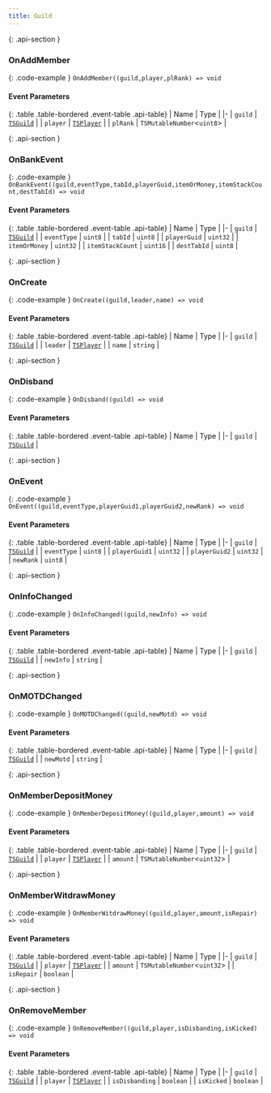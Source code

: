 ```yaml
---
title: Guild
---
```







{: .api-section }
### OnAddMember




{: .code-example }
`OnAddMember((guild,player,plRank) => void`
#### Event Parameters

{: .table .table-bordered .event-table .api-table}
| Name | Type |
|-
| `guild` | [`TSGuild`](../classes/TSGuild) |
| `player` | [`TSPlayer`](../classes/TSPlayer) |
| `plRank` | `TSMutableNumber`<`uint8`\> |

{: .api-section }
### OnBankEvent




{: .code-example }
`OnBankEvent((guild,eventType,tabId,playerGuid,itemOrMoney,itemStackCount,destTabId) => void`
#### Event Parameters

{: .table .table-bordered .event-table .api-table}
| Name | Type |
|-
| `guild` | [`TSGuild`](../classes/TSGuild) |
| `eventType` | `uint8` |
| `tabId` | `uint8` |
| `playerGuid` | `uint32` |
| `itemOrMoney` | `uint32` |
| `itemStackCount` | `uint16` |
| `destTabId` | `uint8` |

{: .api-section }
### OnCreate




{: .code-example }
`OnCreate((guild,leader,name) => void`
#### Event Parameters

{: .table .table-bordered .event-table .api-table}
| Name | Type |
|-
| `guild` | [`TSGuild`](../classes/TSGuild) |
| `leader` | [`TSPlayer`](../classes/TSPlayer) |
| `name` | `string` |

{: .api-section }
### OnDisband




{: .code-example }
`OnDisband((guild) => void`
#### Event Parameters

{: .table .table-bordered .event-table .api-table}
| Name | Type |
|-
| `guild` | [`TSGuild`](../classes/TSGuild) |

{: .api-section }
### OnEvent




{: .code-example }
`OnEvent((guild,eventType,playerGuid1,playerGuid2,newRank) => void`
#### Event Parameters

{: .table .table-bordered .event-table .api-table}
| Name | Type |
|-
| `guild` | [`TSGuild`](../classes/TSGuild) |
| `eventType` | `uint8` |
| `playerGuid1` | `uint32` |
| `playerGuid2` | `uint32` |
| `newRank` | `uint8` |

{: .api-section }
### OnInfoChanged




{: .code-example }
`OnInfoChanged((guild,newInfo) => void`
#### Event Parameters

{: .table .table-bordered .event-table .api-table}
| Name | Type |
|-
| `guild` | [`TSGuild`](../classes/TSGuild) |
| `newInfo` | `string` |

{: .api-section }
### OnMOTDChanged




{: .code-example }
`OnMOTDChanged((guild,newMotd) => void`
#### Event Parameters

{: .table .table-bordered .event-table .api-table}
| Name | Type |
|-
| `guild` | [`TSGuild`](../classes/TSGuild) |
| `newMotd` | `string` |

{: .api-section }
### OnMemberDepositMoney




{: .code-example }
`OnMemberDepositMoney((guild,player,amount) => void`
#### Event Parameters

{: .table .table-bordered .event-table .api-table}
| Name | Type |
|-
| `guild` | [`TSGuild`](../classes/TSGuild) |
| `player` | [`TSPlayer`](../classes/TSPlayer) |
| `amount` | `TSMutableNumber`<`uint32`\> |

{: .api-section }
### OnMemberWitdrawMoney




{: .code-example }
`OnMemberWitdrawMoney((guild,player,amount,isRepair) => void`
#### Event Parameters

{: .table .table-bordered .event-table .api-table}
| Name | Type |
|-
| `guild` | [`TSGuild`](../classes/TSGuild) |
| `player` | [`TSPlayer`](../classes/TSPlayer) |
| `amount` | `TSMutableNumber`<`uint32`\> |
| `isRepair` | `boolean` |

{: .api-section }
### OnRemoveMember




{: .code-example }
`OnRemoveMember((guild,player,isDisbanding,isKicked) => void`
#### Event Parameters

{: .table .table-bordered .event-table .api-table}
| Name | Type |
|-
| `guild` | [`TSGuild`](../classes/TSGuild) |
| `player` | [`TSPlayer`](../classes/TSPlayer) |
| `isDisbanding` | `boolean` |
| `isKicked` | `boolean` |
